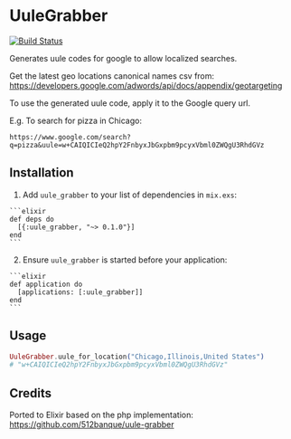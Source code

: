 # UuleGrabber

[![Build Status](https://travis-ci.org/dkarter/uule_grabber.svg?branch=master)](https://travis-ci.org/dkarter/uule_grabber)

Generates uule codes for google to allow localized searches.

Get the latest geo locations canonical names csv from:
https://developers.google.com/adwords/api/docs/appendix/geotargeting


To use the generated uule code, apply it to the Google query url.

E.g. To search for pizza in Chicago:

```
https://www.google.com/search?q=pizza&uule=w+CAIQICIeQ2hpY2FnbyxJbGxpbm9pcyxVbml0ZWQgU3RhdGVz
```


## Installation

  1. Add `uule_grabber` to your list of dependencies in `mix.exs`:

    ```elixir
    def deps do
      [{:uule_grabber, "~> 0.1.0"}]
    end
    ```

  2. Ensure `uule_grabber` is started before your application:

    ```elixir
    def application do
      [applications: [:uule_grabber]]
    end
    ```

## Usage

```elixir
UuleGrabber.uule_for_location("Chicago,Illinois,United States")
# "w+CAIQICIeQ2hpY2FnbyxJbGxpbm9pcyxVbml0ZWQgU3RhdGVz"
```

## Credits

Ported to Elixir based on the php implementation:
https://github.com/512banque/uule-grabber
